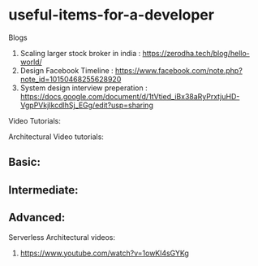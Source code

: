 # useful-items-for-a-developer

Blogs
1. Scaling larger stock broker in india : https://zerodha.tech/blog/hello-world/
2. Design Facebook Timeline : https://www.facebook.com/note.php?note_id=10150468255628920
3. System design interview preperation : https://docs.google.com/document/d/1tVtied_iBx38aRyPrxtjuHD-VgpPVkjIkcdlhSj_EGg/edit?usp=sharing

Video Tutorials:

Architectural Video tutorials:
## Basic: 
## Intermediate: 
## Advanced:
Serverless Architectural videos:
1. https://www.youtube.com/watch?v=1owKl4sGYKg
